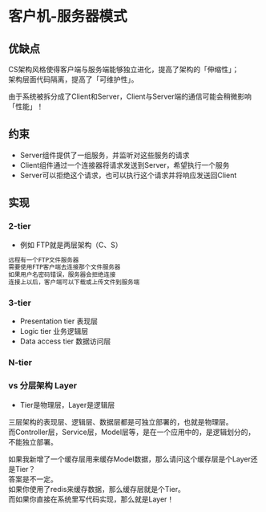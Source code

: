 # 客户机-服务器模式

## 优缺点

CS架构风格使得客户端与服务端能够独立进化，提高了架构的「伸缩性」；  
架构层面代码隔离，提高了「可维护性」。  

由于系统被拆分成了Client和Server，Client与Server端的通信可能会稍微影响「性能」！  

## 约束
* Server组件提供了一组服务，并监听对这些服务的请求
* Client组件通过一个连接器将请求发送到Server，希望执行一个服务
* Server可以拒绝这个请求，也可以执行这个请求并将响应发送回Client

## 实现
### 2-tier
* 例如 FTP就是两层架构（C、S）
```md
远程有一个FTP文件服务器
需要使用FTP客户端去连接那个文件服务器
如果用户名密码错误，服务器会拒绝连接
连接上以后，客户端可以下载或上传文件到服务端
```

### 3-tier
* Presentation tier 表现层
* Logic tier 业务逻辑层
* Data access tier 数据访问层

### N-tier


### vs 分层架构 Layer
* Tier是物理层，Layer是逻辑层

三层架构的表现层、逻辑层、数据层都是可独立部署的，也就是物理层。    
而Controller层，Service层，Model层等，是在一个应用中的，是逻辑划分的，不能独立部署。  

如果我新增了一个缓存层用来缓存Model数据，那么请问这个缓存层是个Layer还是Tier？  
答案是不一定。  
如果你使用了redis来缓存数据，那么缓存层就是个Tier。  
而如果你直接在系统里写代码实现，那么就是Layer！  